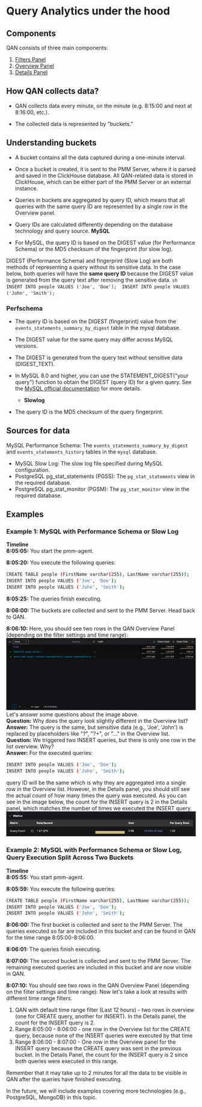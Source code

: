 # Query Analytics under the hood

## Components
QAN consists of three main components:

1. [Filters Panel](../get-started/./query-analytics.md#filters-panel)
2. [Overview Panel](../get-started./query-analytics.md#overview-panel)
3. [Details Panel](../get-started./query-analytics.md#details-panel)

## How QAN collects data?
- QAN collects data every minute, on the minute (e.g. 8:15:00 and next at 8:16:00, etc.).

- The collected data is represented by "buckets."

## Understanding buckets
- A bucket contains all the data captured during a one-minute interval.

- Once a bucket is created, it is sent to the PMM Server, where it is parsed and saved in the ClickHouse database. All QAN-related data is stored in ClickHouse, which can be either part of the PMM Server or an external instance.

- Queries in buckets are aggregated by query ID, which means that all queries with the same query ID are represented by a single row in the Overview panel.
- Query IDs are calculated differently depending on the database technology and query source.
**MySQL**   
- For MySQL, the query ID is based on the DIGEST value (for Performance Schema) or the MD5 checksum of the fingerprint (for slow log).

DIGEST (Performance Schema) and fingerprint (Slow Log) are both methods of representing a query without its sensitive data. In the case below, both queries will have the **same query ID** because the DIGEST value is generated from the query text after removing the sensitive data.
    ```sh
    INSERT INTO people VALUES ('Joe', 'Doe'); 
    INSERT INTO people VALUES ('John', 'Smith'); 
    ``` 
### Perfschema

- The query ID is based on the DIGEST (fingerprint) value from the `events_statements_summary_by_digest` table in the mysql database.

- The DIGEST value for the same query may differ across MySQL versions. 
- The DIGEST is generated from the query text without sensitive data (DIGEST_TEXT).
- In MySQL 8.0 and higher, you can use the STATEMENT_DIGEST("your query") function to obtain the DIGEST (query ID) for a given query. See the [MySQL official documentation](https://dev.mysql.com/doc/refman/8.0/en/encryption-functions.html#function_statement-digest) for more details.
    - **Slowlog** 
- The query ID is the MD5 checksum of the query fingerprint.

## Sources for data
MySQL Performance Schema: The `events_statements_summary_by_digest` and `events_statements_history` tables in the `mysql` database.
- MySQL Slow Log: The slow log file specified during MySQL configuration.
- PostgreSQL pg_stat_statements (PGSS): The `pg_stat_statements` view in the required database.
- PostgreSQL pg_stat_monitor (PGSM): The `pg_stat_monitor` view in the required database.

## Examples
### Example 1: MySQL with Performance Schema or Slow Log

**Timeline**   
**8:05:05:** You start the pmm-agent.

**8:05:20:** You execute the following queries:
```sh 
CREATE TABLE people (FirstName varchar(255), LastName varchar(255));
INSERT INTO people VALUES ('Joe', 'Doe');
INSERT INTO people VALUES ('John', 'Smith');
```
**8:05:25:** The queries finish executing.

**8:06:00:** The buckets are collected and sent to the PMM Server. Head back to QAN.


**8:06:10:** Here, you should see two rows in the QAN Overview Panel (depending on the filter settings and time range):
![QAN MySQL Example 1 List Overview](../_images/PMM_Query_Analytics_Example1_Overview.png) 
Let's answer some questions about the image above.   
**Question:** Why does the query look slightly different in the Overview list?
**Answer:** The query is the same, but sensitive data (e.g., 'Joe', 'John') is replaced by placeholders like "?", "?+", or "..." in the Overview list.
**Question:** We triggered two INSERT queries, but there is only one row in the list overview. Why?   
**Answer:** For the executed queries: 
```sh 
INSERT INTO people VALUES ('Joe', 'Doe');
INSERT INTO people VALUES ('John', 'Smith');
``` 
query ID will be the same which is why they are aggregated into a single row in the Overview list. However, in the Details panel, you should still see the actual count of how many times the query was executed. As you can see in the image below, the count for the INSERT query is 2 in the Details panel, which matches the number of times we executed the INSERT query.
![QAN MySQL Example 1 Details](../_images/PMM_Query_Analytics_Example1_Details.png)

### Example 2: MySQL with Performance Schema or Slow Log, Query Execution Split Across Two Buckets
**Timeline**   
**8:05:55:** You start pmm-agent. 

**8:05:59:** You execute the following queries: 
```sh
CREATE TABLE people (FirstName varchar(255), LastName varchar(255));
INSERT INTO people VALUES ('Joe', 'Doe');
INSERT INTO people VALUES ('John', 'Smith'); 
``` 
**8:06:00:** The first bucket is collected and sent to the PMM Server. The queries executed so far are included in this bucket and can be found in QAN for the time range 8:05:00-8:06:00.

**8:06:01:** The queries finish executing.

**8:07:00:** The second bucket is collected and sent to the PMM Server. The remaining executed queries are included in this bucket and are now visible in QAN.

**8:07:10:** You should see two rows in the QAN Overview Panel (depending on the filter settings and time range):
Now let's take a look at results with different time range filters.
1. QAN with default time range filter (Last 12 hours) - two rows in overview (one for CREATE query, another for INSERT). In the Details panel, the count for the INSERT query is 2.
2. Range 8:05:00 - 8:06:00 - one row in the Overview list for the CREATE query, because none of the INSERT queries were executed by that time
3. Range 8:06:00 - 8:07:00 - One row in the Overview panel for the INSERT query because the CREATE query was sent in the previous bucket.
In the Details Panel, the count for the INSERT query is 2 since both queries were executed in this range.

Remember that it may take up to 2 minutes for all the data to be visible in QAN after the queries have finished executing.

In the future, we will include examples covering more technologies (e.g., PostgreSQL, MongoDB) in this topic.